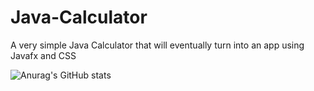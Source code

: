 # Java-Calculator
A very simple Java Calculator that will eventually turn into an app using Javafx and CSS


![Anurag's GitHub stats](https://github-readme-stats.vercel.app/api?username=MikePiotrowski&show_icons=true&theme=radical)
